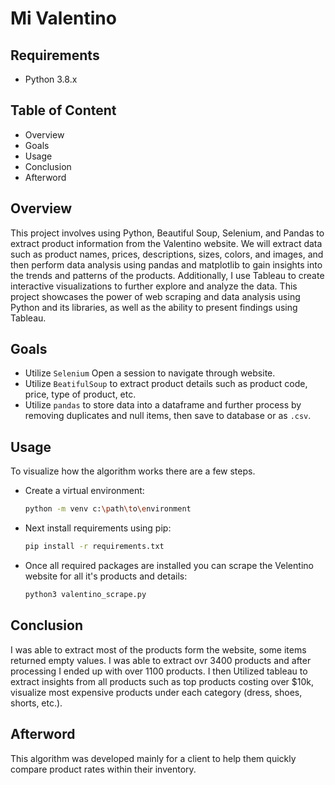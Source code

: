 # Mi Valentino

## Requirements
* Python 3.8.x

## Table of Content
* Overview
* Goals
* Usage
* Conclusion
* Afterword

## Overview
This project involves using Python, Beautiful Soup, Selenium, and Pandas to extract product information from the Valentino website. We will extract data such as product names, prices, descriptions, sizes, colors, and images, and then perform data analysis using pandas and matplotlib to gain insights into the trends and patterns of the products. Additionally, I use Tableau to create interactive visualizations to further explore and analyze the data. This project showcases the power of web scraping and data analysis using Python and its libraries, as well as the ability to present findings using Tableau.

## Goals
* Utilize `Selenium` Open a session to navigate through website.
* Utilize `BeatifulSoup` to extract product details such as product code, price, type of product, etc.
* Utilize `pandas` to store data into a dataframe and further process by removing duplicates and null items, then save to database or as `.csv`.

## Usage
To visualize how the algorithm works there are a few steps.

* Create a virtual environment:
    ```Bash
    python -m venv c:\path\to\environment
    ```
* Next install requirements using pip:
    ```Bash
    pip install -r requirements.txt
    ```
* Once all required packages are installed you can scrape the Velentino website for all it's products and details:
    ```Bash
    python3 valentino_scrape.py
    ```
## Conclusion
I was able to extract most of the products form the website, some items returned empty values.  I was able to extract ovr 3400 products and after processing I ended up with over 1100 products.  I then Utilized tableau to extract insights from all products such as top products costing over $10k, visualize most expensive products under each category (dress, shoes, shorts, etc.).

## Afterword
This algorithm was developed mainly for a client to help them quickly compare product rates within their inventory.